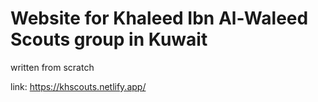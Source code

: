 # Website for Khaleed Ibn Al-Waleed Scouts group in Kuwait
written from scratch

link: https://khscouts.netlify.app/

